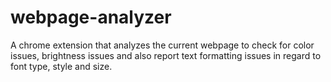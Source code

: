 webpage-analyzer
================

A chrome extension that analyzes the current webpage to check for color issues, brightness issues and also report text formatting issues in regard to font type, style and size.
